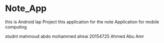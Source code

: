 # Note_App
this is Android lap Project
this application for the note Application for mobile computing 

studnt
mahmoud abdo
mohammed alreai 20154725
Ahmed Abu Amr
